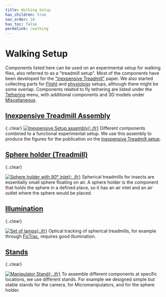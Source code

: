 ```yaml
---
title: Walking Setup
has_children: true
nav_order: 10
has_toc: false
permalink: /walking
---
```


# Walking Setup

Components listed here can be used on an experimental setup for walking flies, also referred to as a "treadmill setup". Most of the components have been developed for the ["Inexpensive Treadmill"](/inexpensive-treadmill) paper. We also started collecting parts for [Flight](/flight) and [physiology](/physiology) setups, although there might be some overlap. Components related to fly tethering are listed under the [Tethering](/tether) menu, with additional components and 3D models under [Miscellaneous](/miscellaneous). 

## [Inexpensive Treadmill Assembly]({{site.baseurl}}/walking/inexpensive-treadmill)
{:.clear}
[![Inexpensive Setup assembly]({{site.baseurl}}/assets/img/Walking-Setup/Inexpensive-Treadmill_Assembly/Inexpensive-Treadmill_Assembly.png){:.ifr}]({{site.baseurl}}/walking/inexpensive-treadmill)
Different components combined to a functional experimental setup. We use this assembly to produce the figures for the publication on the [Inexpensive Treadmill setup]({{site.baseurl}}/inexpensive-treadmill).

## [Sphere holder (Treadmill)]({{site.baseurl}}/walking/sphere-holder)
{:.clear}

[![Sphere holder with 90° inlet]({{site.baseurl}}/assets/img/Walking-Setup/Treadmill_Sphere_Holder/Treadmill_Sphere_Holder_9mm-ball_90deg.png){: .ifr}]({{site.baseurl}}/walking/sphere-holder)
Spherical treadmills for insects are essentially small sphere floating on air. A sphere holder is the component that holds the sphere in a defined place, so it has an air inlet and an air outlet where the sphere would be placed.

## [Illumination]({{site.baseurl}}/walking/illumination)
{:.clear}

[![Set of lamps]({{site.baseurl}}/assets/img/Walking-Setup/Lamp_LED_5mm/illumination-lamps.png){:.ifr}]({{site.baseurl}}/walking/illumination)
Optical tracking of spherical treadmills, for example through [FicTrac](https://github.com/rjdmoore/fictrac), requires good illumination. 

## [Stands]({{site.baseurl}}/walking/stands)
{:.clear}

[![Manipulator Stand]({{site.baseurl}}/assets/img/Walking-Setup/Stands/Stand_Treadmill_Sphere_Holder.png){: .ifr}]({{site.baseurl}}/walking/stands)
To assemble different components at specific locations, we use different stands. For example we designed simple but stable stands for the camera, for Micromanipulators, and for the sphere holder.
